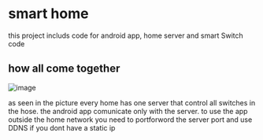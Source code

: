 # smart home

this project includs code for android app, home server and smart Switch code

## how all come together
![image](https://user-images.githubusercontent.com/63144072/134199323-d933e467-3390-48bd-a524-684467573887.png)


as seen in the picture every home has one server that control all switches in the hose.
the android app comunicate only with the server.
to use the app outside the home network you need to portforword the server port and use DDNS if you dont have a static ip 





